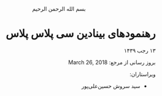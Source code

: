 <p align="center">
بسم الله الرحمن الرحیم

<div dir="rtl">
  
# <a name="main"></a>رهنمود‌های بینادین سی پلاس پلاس

۱۳ رجب ۱۴۳۹

بروز رسانی از مرجع: March 26, 2018

ویراستاران:

* سید سروش حسین‌علی‌پور
